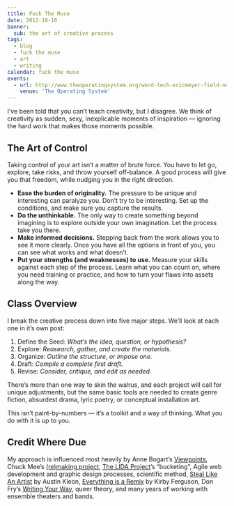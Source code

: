 ```yaml
---
title: Fuck The Muse
date: 2012-10-16
banner:
  sub: the art of creative process
tags:
  - blog
  - fuck the muse
  - art
  - writing
calendar: fuck the muse
events:
  - url: http://www.theoperatingsystem.org/word-tech-ericmeyer-field-notes/
    venue: 'The Operating System'
---
```


I’ve been told that you can’t teach creativity, but I disagree.
We think of creativity as sudden, sexy, inexplicable moments of inspiration —
ignoring the hard work that makes those moments possible.


## The Art of Control

Taking control of your art isn’t a matter of brute force. You have to
let go, explore, take risks, and throw yourself off-balance. A good
process will give you that freedom, while nudging you in the right
direction.

- **Ease the burden of originality.** The pressure to be unique and
  interesting can paralyze you. Don’t try to be interesting. Set up
  the conditions, and make sure you capture the results.
- **Do the unthinkable.** The only way to create something beyond
  imagining is to explore outside your own imagination. Let the
  process take you there.
- **Make informed decisions.** Stepping back from the work allows you
  to see it more clearly. Once you have all the options in front of
  you, you can see what works and what doesn’t.
- **Put your strengths (and weaknesses) to use.** Measure your skills
  against each step of the process. Learn what you can count on, where
  you need training or practice, and how to turn your flaws into
  assets along the way.


## Class Overview

I break the creative process down into five major steps. We’ll look at
each one in it’s own post:

1.  Define the Seed: *What’s the idea, question, or hypothesis?*
2.  Explore: *Reasearch, gather, and create the materials.*
3.  Organize: *Outline the structure, or impose one.*
4.  Draft: *Compile a complete first draft.*
5.  Revise: *Consider, critique, and edit as needed.*

There’s more than one way to skin the walrus, and each project will call
for unique adjustments, but the same basic tools are needed to create
genre fiction, absurdest drama, lyric poetry, or conceptual installation
art.

This isn’t paint-by-numbers — it’s a toolkit and a way of thinking. What
you do with it is up to you.


## Credit Where Due

My approach is influenced most heavily by
Anne Bogart’s [Viewpoints][Viewpoints],
Chuck Mee’s [(re)making project][(re)making project],
[The LIDA Project][The LIDA Project]’s “bucketing”,
Agile web development and
graphic design processes,
scientific method,
[Steal Like An Artist][Steal Like An Artist] by Austin Kleon,
[Everything is a Remix][Everything is a Remix] by Kirby Ferguson,
Don Fry’s [Writing Your Way][Writing Your Way],
queer theory,
and many years of working with
ensemble theaters and bands.

[Viewpoints]: http://en.wikipedia.org/wiki/Viewpoints
[(re)making project]: http://www.charlesmee.org/indexf.html
[The LIDA Project]: http://lida.org/
[Writing Your Way]: http://donfry.wordpress.com/
[Steal Like An Artist]: https://austinkleon.com/steal/
[Everything is a Remix]: https://www.everythingisaremix.info/
